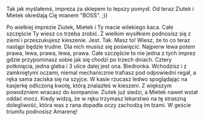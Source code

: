 Tak jak myślałemś, impreza za sklepem to lepszy pomysł. 
Od teraz Ziutek i Mietek określają Cię mianem "BOSS". ;))

Po wielkiej imprezie Ziutek, Mietek i Ty macie wilekiego kaca.
Całe szczęście Ty wiesz co trzeba zrobić.
Z wielkim wysiłkiem podnosisz się z ziemi i przeszukujesz kieszenie.
Jest. Tak. Masz to!
Wiesz, że to co teraz nastąpi będzie trudne. Dla nich musisz się poświęcić.
Najpierw lewa potem prawa, lewa, prawa, lewa, prawa. 
Całe szczęście to nie jedna z tych imprez gdzie przypominasz sobie jak się chodzi po trzech dniach.
Cztery potknięcia, jedna gleba i 3 ulice dalej jest ona. Biedronka.
Wchodzisz i z zamkniętymi oczami, niemal mechanicznie trafiasz pod odpowiedni regał, a ręka sama zaciska się na szyjce.
W kasie rzucasz ledwo spoglądając na kasjerkę odliczoną kwotę, którą znalazłeś w kieszeni.
Z większym powodzniem wracasz do kompanów. Ziutek już siedzi, a Mietek nawet wstał oddać mocz.
Kiedy widzą, że w ręku trzymasz lekarstwo na tę straszną dolegliwość, która was z rana dopadła oczy zachodzą im łzami. 
W geście triumfu podnosisz Amarenę!
